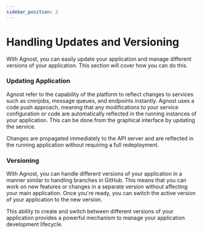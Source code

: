 ```yaml
---
sidebar_position: 3
---
```


# Handling Updates and Versioning

With Agnost, you can easily update your application and manage different
versions of your application. This section will cover how you can do this.

### Updating Application

Agnost refer to the capability of the platform to reflect changes to services
such as cronjobs, message queues, and endpoints instantly. Agnost uses a code
push approach, meaning that any modifications to your service configuration or
code are automatically reflected in the running instances of your application.
This can be done from the graphical interface by updating the service.

Changes are propagated immediately to the API server and are reflected in the
running application without requiring a full redeployment.

### Versioning

With Agnost, you can handle different versions of your application in a manner
similar to handling branches in GitHub. This means that you can work on new
features or changes in a separate version without affecting your main
application. Once you're ready, you can switch the active version of your
application to the new version.

This ability to create and switch between different versions of your application
provides a powerful mechanism to manage your application development lifecycle.
